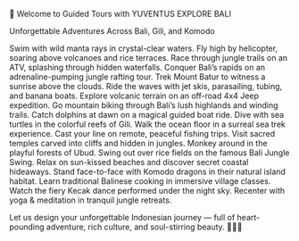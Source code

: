 🌴 Welcome to Guided Tours with YUVENTUS EXPLORE BALI

Unforgettable Adventures Across Bali, Gili, and Komodo

Swim with wild manta rays in crystal-clear waters.
Fly high by helicopter, soaring above volcanoes and rice terraces.
Race through jungle trails on an ATV, splashing through hidden waterfalls.
Conquer Bali’s rapids on an adrenaline-pumping jungle rafting tour.
Trek Mount Batur to witness a sunrise above the clouds.
Ride the waves with jet skis, parasailing, tubing, and banana boats.
Explore volcanic terrain on an off-road 4x4 Jeep expedition.
Go mountain biking through Bali’s lush highlands and winding trails.
Catch dolphins at dawn on a magical guided boat ride.
Dive with sea turtles in the colorful reefs of Gili.
Walk the ocean floor in a surreal sea trek experience.
Cast your line on remote, peaceful fishing trips.
Visit sacred temples carved into cliffs and hidden in jungles.
Monkey around in the playful forests of Ubud.
Swing out over rice fields on the famous Bali Jungle Swing.
Relax on sun-kissed beaches and discover secret coastal hideaways.
Stand face-to-face with Komodo dragons in their natural island habitat.
Learn traditional Balinese cooking in immersive village classes.
Watch the fiery Kecak dance performed under the night sky.
Recenter with yoga & meditation in tranquil jungle retreats.

Let us design your unforgettable Indonesian journey — full of heart-pounding adventure, rich culture, and soul-stirring beauty. 🌋🚁🐬
